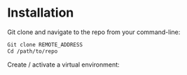# Installation 
Git clone and navigate to the repo from your command-line:

```sh
Git clone REMOTE_ADDRESS
Cd /path/to/repo
```

Create / activate a virtual environment:
```sh
```
